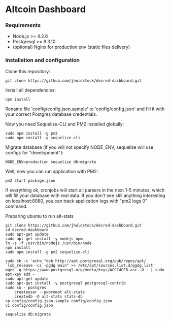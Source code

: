 # Altcoin Dashboard

### Requirements
- Node.js >= 4.2.6
- Postgresql >= 9.3.10
- (optional) Nginx for production env (static files delivery)

### Installation and configuration
Clone this repository:

```
git clone https://github.com/jholdstock/decred-dashboard.git
```

Install all dependencies:

```
npm install
```

Rename file 'config/config.json.sample' to 'config/config.json' and fill it with your correct Postgres database credentials.

Now you need Sequelize-CLI and PM2 installed globally:

```
sudo npm install -g pm2
sudo npm install -g sequelize-cli
```

Migrate database (if you will not specify NODE_ENV, sequelize will use configs for "development"):

```
NODE_ENV=production sequelize db:migrate
```

Well, now you can run application with PM2:
```
pm2 start package.json
```
If everything ok, cronjobs will start all parsers in the next 1-5 minutes, which will fill your database with real data. If you don't see still anything interesting on localhost:8080, you can track application logs with "pm2 logs 0" command.


Preparing ubuntu to run alt-stats
```
git clone https://github.com/jholdstock/decred-dashboard.git
cd decred-dashboard
sudo apt-get update
sudo apt-get install -y nodejs npm
ln -s -f /usr/bin/nodejs /usr/bin/node
npm install
sudo npm install -g pm2 sequelize-cli

sudo sh -c 'echo "deb http://apt.postgresql.org/pub/repos/apt/ `lsb_release -cs`-pgdg main" >> /etc/apt/sources.list.d/pgdg.list'
wget -q https://www.postgresql.org/media/keys/ACCC4CF8.asc -O - | sudo apt-key add -
sudo apt-get update
sudo apt-get install -y postgresql postgresql-contrib
sudo su - postgres
	createuser --pwprompt alt-stats
	createdb -O alt-stats stats-db
cp config/config.json.sample config/config.json
vi config/config.json

sequelize db:migrate
```
